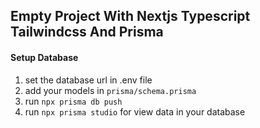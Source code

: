 ## Empty Project With Nextjs Typescript Tailwindcss And Prisma

#### Setup Database

1. set the database url in .env file
2. add your models in `prisma/schema.prisma`
3. run `npx prisma db push`
4. run `npx prisma studio` for view data in your database
